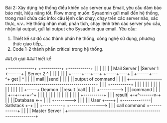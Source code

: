 Bài 2: Xây dựng hệ thống điều khiển các server qua Email, yêu cầu đảm bảo bảo mật, hiệu năng tốt.
Flow mong muốn:
Sysadmin gửi mail đến hệ thống, trong mail chứa các info: câu lệnh cần chạy, chạy trên các server nào, xác thực, v.v..
Hệ thống nhận mail, phân tích, chạy lệnh trên các server yêu cầu, nhận lại output, gửi lại output cho Sysadmin qua email.
Yêu cầu:
1. Thiết kế sơ đồ các thành phần hệ thống, công nghệ sử dụng, phương thức giao tiếp,...
2. Code 1-2 thành phần critical trong hệ thống.

##Lời giải
###Thiết kế

+-------------+           +----------+       +-----------+
|             |           |          |       |           |
| Mail Server |           |Server 1  <-----+ | Server 2  ^
|             |           |          |     | |           |
+-----+---+---+           +-----+----+     | +------+---^+
  get |   ^                     |          |        |   |
  mail|   |send                 |          |        |   |
      |   |output of command    |          |        |   |
  +-------------------------------------------------------------+
  |   |   |     +----------+    |          |        |   |       |
  |   |   |     |          |    |          |        |   |       |
  |   |   +-----+  Deamon  |    |result    |call    |   |       |
  |   +--------->          |    |          |command |   |       |
  |             +--+--+-+-^+    |          |        |   |       |
  |                |  | | |     |          |        |   |       |
  |   +----------+ |  | | result|        +-+^-------v-+ |       |
  |   |Database  <-+  | | |     +-------->            | |       |
  |   |  User    +----+ | +--------------|  Satlstack +-+       |
  |   +----------+      +---------------->            |         |
  |                      call command    +------------+         |
  |                                                             |
  |   Master Server                                             |
  +-------------------------------------------------------------+


